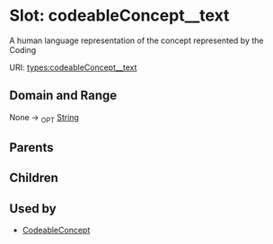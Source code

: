 
# Slot: codeableConcept__text


A human language representation of the concept represented by the Coding

URI: [types:codeableConcept__text](https://example.org/ccdh/datatypes/codeableConcept__text)


## Domain and Range

None ->  <sub>OPT</sub> [String](../types/String.md)

## Parents


## Children


## Used by

 * [CodeableConcept](../classes/CodeableConcept.md)
